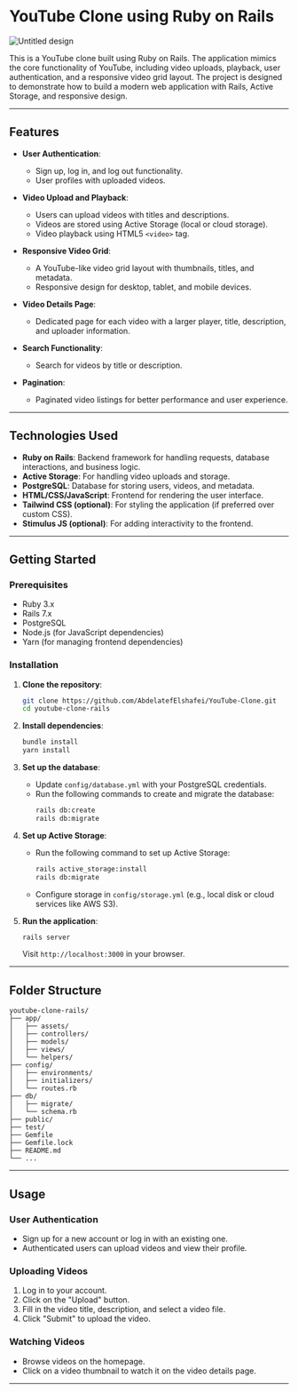 # YouTube Clone using Ruby on Rails
![Untitled design](https://github.com/user-attachments/assets/bb886e77-7d04-464e-b03e-b65321a8c44d)

This is a YouTube clone built using Ruby on Rails. The application mimics the core functionality of YouTube, including video uploads, playback, user authentication, and a responsive video grid layout. The project is designed to demonstrate how to build a modern web application with Rails, Active Storage, and responsive design.

---

## Features

- **User Authentication**:
  - Sign up, log in, and log out functionality.
  - User profiles with uploaded videos.

- **Video Upload and Playback**:
  - Users can upload videos with titles and descriptions.
  - Videos are stored using Active Storage (local or cloud storage).
  - Video playback using HTML5 `<video>` tag.

- **Responsive Video Grid**:
  - A YouTube-like video grid layout with thumbnails, titles, and metadata.
  - Responsive design for desktop, tablet, and mobile devices.

- **Video Details Page**:
  - Dedicated page for each video with a larger player, title, description, and uploader information.

- **Search Functionality**:
  - Search for videos by title or description.

- **Pagination**:
  - Paginated video listings for better performance and user experience.

---

## Technologies Used

- **Ruby on Rails**: Backend framework for handling requests, database interactions, and business logic.
- **Active Storage**: For handling video uploads and storage.
- **PostgreSQL**: Database for storing users, videos, and metadata.
- **HTML/CSS/JavaScript**: Frontend for rendering the user interface.
- **Tailwind CSS (optional)**: For styling the application (if preferred over custom CSS).
- **Stimulus JS (optional)**: For adding interactivity to the frontend.

---

## Getting Started

### Prerequisites

- Ruby 3.x
- Rails 7.x
- PostgreSQL
- Node.js (for JavaScript dependencies)
- Yarn (for managing frontend dependencies)

### Installation

1. **Clone the repository**:
   ```bash
   git clone https://github.com/AbdelatefElshafei/YouTube-Clone.git
   cd youtube-clone-rails
   ```

2. **Install dependencies**:
   ```bash
   bundle install
   yarn install
   ```

3. **Set up the database**:
   - Update `config/database.yml` with your PostgreSQL credentials.
   - Run the following commands to create and migrate the database:
     ```bash
     rails db:create
     rails db:migrate
     ```

4. **Set up Active Storage**:
   - Run the following command to set up Active Storage:
     ```bash
     rails active_storage:install
     rails db:migrate
     ```
   - Configure storage in `config/storage.yml` (e.g., local disk or cloud services like AWS S3).

5. **Run the application**:
   ```bash
   rails server
   ```
   Visit `http://localhost:3000` in your browser.

---

## Folder Structure

```
youtube-clone-rails/
├── app/
│   ├── assets/
│   ├── controllers/
│   ├── models/
│   ├── views/
│   └── helpers/
├── config/
│   ├── environments/
│   ├── initializers/
│   └── routes.rb
├── db/
│   ├── migrate/
│   └── schema.rb
├── public/
├── test/
├── Gemfile
├── Gemfile.lock
├── README.md
└── ...
```

---

## Usage

### User Authentication

- Sign up for a new account or log in with an existing one.
- Authenticated users can upload videos and view their profile.

### Uploading Videos

1. Log in to your account.
2. Click on the "Upload" button.
3. Fill in the video title, description, and select a video file.
4. Click "Submit" to upload the video.

### Watching Videos

- Browse videos on the homepage.
- Click on a video thumbnail to watch it on the video details page.
---
